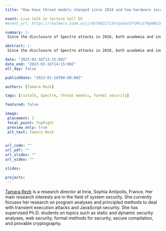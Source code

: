```yaml
--- 
title: "How have threat models changed since 2018 and how hardware security can help handle the new threats?" 

event: Live talk in lecture hall EE 
#event_url: https://chalmers.zoom.us/j/65786317139?pwd=U1FlMks3THpNNG1WaFRJNkJxQXdBQT09 

summary: |-
 Since the disclosure of Spectre attacks in 2018, both academia and industry have made considerable efforts to defend against all variants of transient execution attacks, the class of attacks to which Spectre belongs to. The first part of this presentation will be dedicated to discovering how these attacks change the way we reason about threat models in security. The second part of the presentation will introduce a new generic formal processor model - called ProSpeCT - to prevent transient execution attacks by construction. 

abstract: |-
 Since the disclosure of Spectre attacks in 2018, both academia and industry have made considerable efforts to defend against all variants of transient execution attacks, the class of attacks to which Spectre belongs to. The first part of this presentation will be dedicated to discovering how these attacks change the way we reason about threat models in security. The second part of the presentation will introduce a new generic formal processor model - called ProSpeCT - to prevent transient execution attacks by construction. ProSpeCT has also been implemented on top of an open-source RISC-V processor and will be presented in Usenix Security 23 in a joint work with Lesly-Ann Daniel, Marton Bognar, Job Noorman, Sébastien Bardin, and Frank Piessens. 

date: "2023-03-16T13:15:00Z" 
date_end: "2023-03-16T14:15:00Z" 
all_day: false 

publishDate: "2023-01-16T00:00:00Z" 

authors: [Tamara Rezk] 

tags: [csstalk, Spectre, threat models, formal security] 

featured: false 

image: 
 placement: 1 
 focal_point: TopRight 
 preview_only: true 
 alt_text: Tamara Rezk 

 
url_code: "" 
url_pdf: "" 
url_slides: "" 
url_video: "" 

slides: 

projects: 
--- 
```


[Tamara Rezk](https://www-sop.inria.fr/lemme/Tamara.Rezk/) is a research director at Inria, Sophia Antipolis, France. Her main research interests are in the field of system security. She currently focuses her research on program analyses and principled methods to deal with transient execution attacks and JavaScript security.
She has supervised Ph.D. students on topics such as static and dynamic security analyses, web security, formal methods for security, secure compilation, and provable cryptography.
